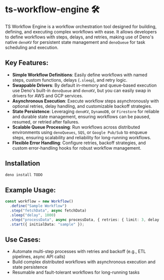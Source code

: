 # ts-workflow-engine 🛠️

TS Workflow Engine is a workflow orchestration tool designed for building, defining, and executing complex workflows with ease. It allows developers to define workflows with steps, delays, and retries, making use of Deno's native `denoKV` for persistent state management and `denoQueue` for task scheduling and execution.

## Key Features:

- **Simple Workflow Definitions**: Easily define workflows with named steps, custom functions, delays (`.sleep`), and retry logic.
- **Swappable Drivers**: By default in-memory and queue-based execution use Deno's built-in `denoQueue` and `denoKV`, but you can easily swap in drivers for AWS and GCP services.
- **Asynchronous Execution**: Execute workflow steps asynchronously with optional retries, delay handling, and customizable backoff strategies.
- **State Persistence**: Leveraging `denoKV`, `DynamoDB`, or `Firestore` for reliable and durable state management, ensuring workflows can be paused, resumed, or retried after failures.
- **Scalable Queue Processing**: Run workflows across distributed environments using `denoQueues`, `SQS`, or `Google Pub/Sub` to enqueue steps, ensuring scalability and reliability for long-running workflows.
- **Flexible Error Handling**: Configure retries, backoff strategies, and custom error-handling hooks for robust workflow management.

## Installation

```bash
deno install TODO
```

## Example Usage:

```typescript
const workflow = new Workflow()
  .define("Sample Workflow")
  .step("fetchData", async fetchData)
  .sleep("delay", 1000)
  .step("processData", async processData, { retries: { limit: 3, delay: 1000, backoff: 'exponential' } })
  .start({ initialData: "sample" });
```

## Use Cases:

- Automate multi-step processes with retries and backoff (e.g., ETL pipelines, async API calls)
- Build complex distributed workflows with asynchronous execution and state persistence
- Resumable and fault-tolerant workflows for long-running tasks
